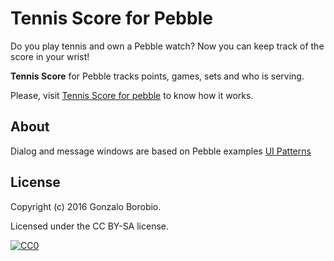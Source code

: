 Tennis Score for Pebble
==================
Do you play tennis and own a Pebble watch? Now you can keep track of the score in your wrist!

**Tennis Score** for Pebble tracks points, games, sets and who is serving.

Please, visit [Tennis Score for pebble](https://gborobio73.github.io/2016/tennis-score-for-pebble/) to know how it works.

## About

Dialog and message windows are based on Pebble examples [UI Patterns](https://github.com/pebble-examples/ui-patterns)

## License

Copyright (c) 2016 Gonzalo Borobio.

Licensed under the CC BY-SA license.

[![CC0](https://licensebuttons.net/l/by-sa/3.0/88x31.png)](https://creativecommons.org/licenses/by-sa/4.0/)
